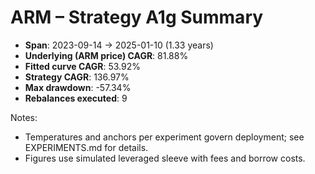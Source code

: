 # ARM – Strategy A1g Summary

- **Span**: 2023-09-14 → 2025-01-10 (1.33 years)
- **Underlying (ARM price) CAGR**: 81.88%
- **Fitted curve CAGR**: 53.92%
- **Strategy CAGR**: 136.97%
- **Max drawdown**: -57.34%
- **Rebalances executed**: 9

Notes:

- Temperatures and anchors per experiment govern deployment; see EXPERIMENTS.md for details.
- Figures use simulated leveraged sleeve with fees and borrow costs.

